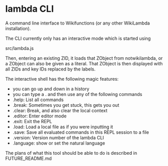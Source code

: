 # lambda CLI

A command line interface to Wikifunctions (or any other WikiLambda
installation).

The CLI currently only has an interactive mode which is started using

src/lambda.js

Then, entering an existing ZID, it loads that ZObject from notwikilambda, or a
ZObject can also be given as a literal. That ZObject is then displayed with all ZIDs and key IDs replaced by the labels.

The interactive shell has the following magic features:
- you can go up and down in a history
- you can type a . and then use any of the following commands
- .help: List all commands
- .break: Sometimes you get stuck, this gets you out
- .clear: Break, and also clear the local context
- .editor: Enter editor mode
- .exit: Exit the REPL
- .load: Load a local file as if you were inputting it
- .save: Save all evaluated commands in this REPL session to a file
- .version: Version number of the lambda CLI
- .language: show or set the natural language

The plans of what this tool should be able to do is described in
FUTURE_README.md
